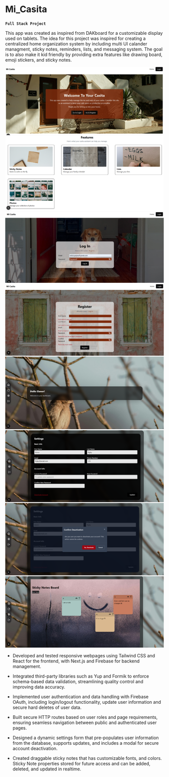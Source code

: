 # Mi_Casita
**`Full Stack Project`**

This app was created as inspired from DAKboard for a customizable display used on tablets. The idea for this project was inspired for creating a centralized home organization system by including multi UI calander managment, sticky notes, reminders, lists, and messaging system. The goal is to also make it kid friendly by providing extra features like drawing board, emoji stickers, and sticky notes. 

![Mi Casita Landing Page](readMe_Images/casita1.png)
![Mi Casita Landing Page Features Section](readMe_Images/casita2.png)
![Mi Casita LogIn Page](readMe_Images/casita3.png)
![Mi Casita Registration Page](readMe_Images/casita4.png)
![Mi Casita Dashboard Page](readMe_Images/dash.png)
![Mi Casita Settings Page](readMe_Images/casita6.png)
![Mi Casita Settings Page Modal](readMe_Images/casita7.png)
![Mi Casita Settings Page Modal](readMe_Images/stickynotes.png)

- Developed and tested responsive webpages using Tailwind CSS and React for the frontend, with Next.js and Firebase for backend management.

- Integrated third-party libraries such as Yup and Formik to enforce schema-based data validation, streamlining quality control and improving data accuracy.

- Implemented user authentication and data handling with Firebase OAuth, including login/logout functionality, update user information and secure hard deletes of user data.

- Built secure HTTP routes based on user roles and page requirements, ensuring seamless navigation between public and authenticated user pages.

- Designed a dynamic settings form that pre-populates user information from the database, supports updates, and includes a modal for secure account deactivation.

- Created draggable sticky notes that has customizable fonts, and colors. Sticky Note properties stored for future access and can be added, deleted, and updated in realtime.



